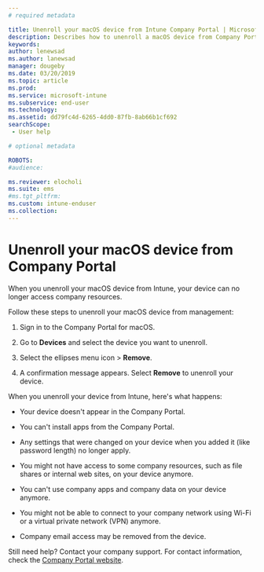 ```yaml
---
# required metadata

title: Unenroll your macOS device from Intune Company Portal | Microsoft Docs
description: Describes how to unenroll a macOS device from Company Portal
keywords:
author: lenewsad
ms.author: lanewsad
manager: dougeby
ms.date: 03/20/2019
ms.topic: article
ms.prod:
ms.service: microsoft-intune
ms.subservice: end-user
ms.technology:
ms.assetid: dd79fc4d-6265-4dd0-87fb-8ab66b1cf692
searchScope:
 - User help

# optional metadata

ROBOTS:   
#audience:

ms.reviewer: elocholi
ms.suite: ems
#ms.tgt_pltfrm:
ms.custom: intune-enduser
ms.collection: 
---
```



# Unenroll your macOS device from Company Portal

When you unenroll your macOS device from Intune, your device can no longer access company resources.

Follow these steps to unenroll your macOS device from management:

1. Sign in to the Company Portal for macOS.
2. Go to **Devices** and select the device you want to unenroll.

3. Select the ellipses menu icon > **Remove**.
4. A confirmation message appears. Select **Remove** to unenroll your device. 

When you unenroll your device from Intune, here's what happens:

- Your device doesn't appear in the Company Portal.

- You can't install apps from the Company Portal.

- Any settings that were changed on your device when you added it (like password length) no longer apply.

- You might not have access to some company resources, such as file shares or internal web sites, on your device anymore.

- You can't use company apps and company data on your device anymore.

- You might not be able to connect to your company network using Wi-Fi or a virtual private network (VPN) anymore.

- Company email access may be removed from the device.

Still need help? Contact your company support. For contact information, check the [Company Portal website](https://go.microsoft.com/fwlink/?linkid=2010980).
